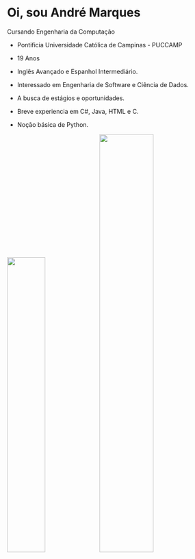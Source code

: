 # Oi, sou André Marques

Cursando Engenharia da Computação 
- Pontificia Universidade Católica de Campinas - PUCCAMP
- 19 Anos
- Inglês Avançado e Espanhol Intermediário.

- Interessado em Engenharia de Software e Ciência de Dados.
- A busca de estágios e oportunidades.
- Breve experiencia em C#, Java, HTML e C.
- Noção básica de Python.


<img width="42%" src="https://github-readme-stats.vercel.app/api?username=andrecostamarques&show_icons=true&theme=dracula">
<img width="50%" src="[![Linguagens mais usadas:](https://github-readme-stats.vercel.app/api/top-langs/?username=andrecostamarques&layout=compact)](https://github.com/andrecostamarques)">
